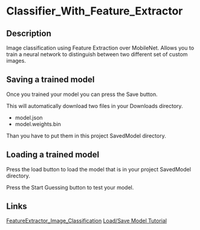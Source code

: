 # Classifier_With_Feature_Extractor

## Description
Image classification using Feature Extraction over MobileNet. Allows you to train a neural network to distinguish between two different set of custom images.

## Saving a trained model
Once you trained your model you can press the Save button.

This will automatically download two files in your Downloads directory.

- model.json
- model.weights.bin

Than you have to put them in this project SavedModel directory.

## Loading a trained model
Press the load button to load the model that is in your project SavedModel directory.

Press the Start Guessing button to test your model.

## Links
[FeatureExtractor_Image_Classification](https://github.com/ml5js/ml5-examples/tree/master/javascript/FeatureExtractor_Image_Classification)
[Load/Save Model Tutorial](https://youtu.be/eU7gIy3xV30)
